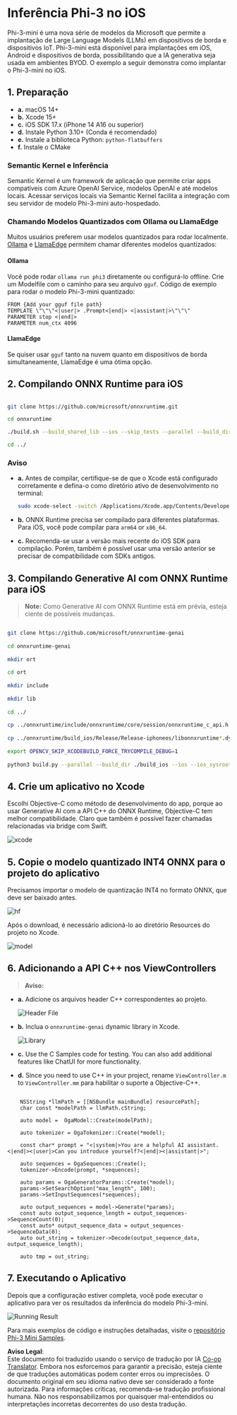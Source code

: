 <!--
CO_OP_TRANSLATOR_METADATA:
{
  "original_hash": "82af197df38d25346a98f1f0e84d1698",
  "translation_date": "2025-05-09T10:56:11+00:00",
  "source_file": "md/01.Introduction/03/iOS_Inference.md",
  "language_code": "br"
}
-->
# **Inferência Phi-3 no iOS**

Phi-3-mini é uma nova série de modelos da Microsoft que permite a implantação de Large Language Models (LLMs) em dispositivos de borda e dispositivos IoT. Phi-3-mini está disponível para implantações em iOS, Android e dispositivos de borda, possibilitando que a IA generativa seja usada em ambientes BYOD. O exemplo a seguir demonstra como implantar o Phi-3-mini no iOS.

## **1. Preparação**

- **a.** macOS 14+
- **b.** Xcode 15+
- **c.** iOS SDK 17.x (iPhone 14 A16 ou superior)
- **d.** Instale Python 3.10+ (Conda é recomendado)
- **e.** Instale a biblioteca Python: `python-flatbuffers`
- **f.** Instale o CMake

### Semantic Kernel e Inferência

Semantic Kernel é um framework de aplicação que permite criar apps compatíveis com Azure OpenAI Service, modelos OpenAI e até modelos locais. Acessar serviços locais via Semantic Kernel facilita a integração com seu servidor de modelo Phi-3-mini auto-hospedado.

### Chamando Modelos Quantizados com Ollama ou LlamaEdge

Muitos usuários preferem usar modelos quantizados para rodar localmente. [Ollama](https://ollama.com) e [LlamaEdge](https://llamaedge.com) permitem chamar diferentes modelos quantizados:

#### **Ollama**

Você pode rodar `ollama run phi3` diretamente ou configurá-lo offline. Crie um Modelfile com o caminho para seu arquivo `gguf`. Código de exemplo para rodar o modelo Phi-3-mini quantizado:

```gguf
FROM {Add your gguf file path}
TEMPLATE \"\"\"<|user|> .Prompt<|end|> <|assistant|>\"\"\"
PARAMETER stop <|end|>
PARAMETER num_ctx 4096
```

#### **LlamaEdge**

Se quiser usar `gguf` tanto na nuvem quanto em dispositivos de borda simultaneamente, LlamaEdge é uma ótima opção.

## **2. Compilando ONNX Runtime para iOS**

```bash

git clone https://github.com/microsoft/onnxruntime.git

cd onnxruntime

./build.sh --build_shared_lib --ios --skip_tests --parallel --build_dir ./build_ios --ios --apple_sysroot iphoneos --osx_arch arm64 --apple_deploy_target 17.5 --cmake_generator Xcode --config Release

cd ../

```

### **Aviso**

- **a.** Antes de compilar, certifique-se de que o Xcode está configurado corretamente e defina-o como diretório ativo de desenvolvimento no terminal:

    ```bash
    sudo xcode-select -switch /Applications/Xcode.app/Contents/Developer
    ```

- **b.** ONNX Runtime precisa ser compilado para diferentes plataformas. Para iOS, você pode compilar para `arm64` or `x86_64`.

- **c.** Recomenda-se usar a versão mais recente do iOS SDK para compilação. Porém, também é possível usar uma versão anterior se precisar de compatibilidade com SDKs antigos.

## **3. Compilando Generative AI com ONNX Runtime para iOS**

> **Note:** Como Generative AI com ONNX Runtime está em prévia, esteja ciente de possíveis mudanças.

```bash

git clone https://github.com/microsoft/onnxruntime-genai
 
cd onnxruntime-genai
 
mkdir ort
 
cd ort
 
mkdir include
 
mkdir lib
 
cd ../
 
cp ../onnxruntime/include/onnxruntime/core/session/onnxruntime_c_api.h ort/include
 
cp ../onnxruntime/build_ios/Release/Release-iphoneos/libonnxruntime*.dylib* ort/lib
 
export OPENCV_SKIP_XCODEBUILD_FORCE_TRYCOMPILE_DEBUG=1
 
python3 build.py --parallel --build_dir ./build_ios --ios --ios_sysroot iphoneos --ios_arch arm64 --ios_deployment_target 17.5 --cmake_generator Xcode --cmake_extra_defines CMAKE_XCODE_ATTRIBUTE_CODE_SIGNING_ALLOWED=NO

```

## **4. Crie um aplicativo no Xcode**

Escolhi Objective-C como método de desenvolvimento do app, porque ao usar Generative AI com a API C++ do ONNX Runtime, Objective-C tem melhor compatibilidade. Claro que também é possível fazer chamadas relacionadas via bridge com Swift.

![xcode](../../../../../translated_images/xcode.6c67033ca85b703e80cc51ecaa681fbcb6ac63cc0c256705ac97bc9ca039c235.br.png)

## **5. Copie o modelo quantizado INT4 ONNX para o projeto do aplicativo**

Precisamos importar o modelo de quantização INT4 no formato ONNX, que deve ser baixado antes.

![hf](../../../../../translated_images/hf.b99941885c6561bb3bcc0155d409e713db6d47b4252fb6991a08ffeefc0170ec.br.png)

Após o download, é necessário adicioná-lo ao diretório Resources do projeto no Xcode.

![model](../../../../../translated_images/model.f0cb932ac2c7648211fbe5341ee1aa42b77cb7f956b6d9b084afb8fbf52927c7.br.png)

## **6. Adicionando a API C++ nos ViewControllers**

> **Aviso:**

- **a.** Adicione os arquivos header C++ correspondentes ao projeto.

  ![Header File](../../../../../translated_images/head.2504a93b0be166afde6729fb193ebd14c5acb00a0bb6de1939b8a175b1f630fb.br.png)

- **b.** Inclua o `onnxruntime-genai` dynamic library in Xcode.

  ![Library](../../../../../translated_images/lib.86e12a925eb07e4e71a1466fa4f3ad27097e08505d25d34e98c33005d69b6f23.br.png)

- **c.** Use the C Samples code for testing. You can also add additional features like ChatUI for more functionality.

- **d.** Since you need to use C++ in your project, rename `ViewController.m` to `ViewController.mm` para habilitar o suporte a Objective-C++.

```objc

    NSString *llmPath = [[NSBundle mainBundle] resourcePath];
    char const *modelPath = llmPath.cString;

    auto model =  OgaModel::Create(modelPath);

    auto tokenizer = OgaTokenizer::Create(*model);

    const char* prompt = "<|system|>You are a helpful AI assistant.<|end|><|user|>Can you introduce yourself?<|end|><|assistant|>";

    auto sequences = OgaSequences::Create();
    tokenizer->Encode(prompt, *sequences);

    auto params = OgaGeneratorParams::Create(*model);
    params->SetSearchOption("max_length", 100);
    params->SetInputSequences(*sequences);

    auto output_sequences = model->Generate(*params);
    const auto output_sequence_length = output_sequences->SequenceCount(0);
    const auto* output_sequence_data = output_sequences->SequenceData(0);
    auto out_string = tokenizer->Decode(output_sequence_data, output_sequence_length);
    
    auto tmp = out_string;

```

## **7. Executando o Aplicativo**

Depois que a configuração estiver completa, você pode executar o aplicativo para ver os resultados da inferência do modelo Phi-3-mini.

![Running Result](../../../../../translated_images/result.7ebd1fe614f809d776c46475275ec72e4ab898c4ec53ae62b29315c064ca6839.br.jpg)

Para mais exemplos de código e instruções detalhadas, visite o [repositório Phi-3 Mini Samples](https://github.com/Azure-Samples/Phi-3MiniSamples/tree/main/ios).

**Aviso Legal**:  
Este documento foi traduzido usando o serviço de tradução por IA [Co-op Translator](https://github.com/Azure/co-op-translator). Embora nos esforcemos para garantir a precisão, esteja ciente de que traduções automáticas podem conter erros ou imprecisões. O documento original em seu idioma nativo deve ser considerado a fonte autorizada. Para informações críticas, recomenda-se tradução profissional humana. Não nos responsabilizamos por quaisquer mal-entendidos ou interpretações incorretas decorrentes do uso desta tradução.